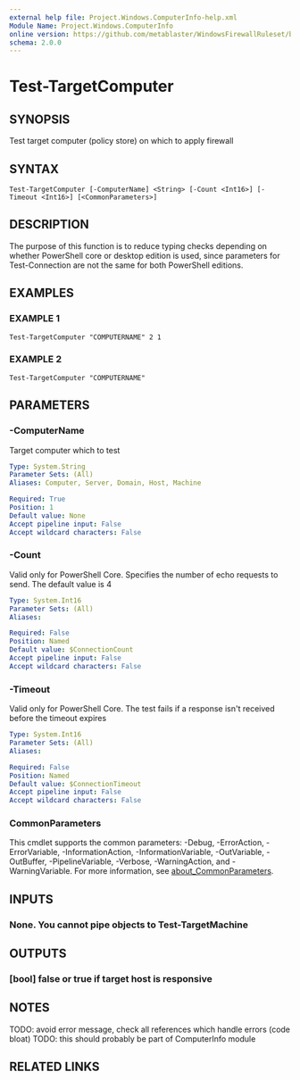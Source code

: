 ```yaml
---
external help file: Project.Windows.ComputerInfo-help.xml
Module Name: Project.Windows.ComputerInfo
online version: https://github.com/metablaster/WindowsFirewallRuleset/blob/develop/Modules/Project.Windows.ComputerInfo/Help/en-US/Test-TargetComputer.md
schema: 2.0.0
---
```


# Test-TargetComputer

## SYNOPSIS

Test target computer (policy store) on which to apply firewall

## SYNTAX

```none
Test-TargetComputer [-ComputerName] <String> [-Count <Int16>] [-Timeout <Int16>] [<CommonParameters>]
```

## DESCRIPTION

The purpose of this function is to reduce typing checks depending on whether PowerShell
core or desktop edition is used, since parameters for Test-Connection are not the same
for both PowerShell editions.

## EXAMPLES

### EXAMPLE 1

```none
Test-TargetComputer "COMPUTERNAME" 2 1
```

### EXAMPLE 2

```none
Test-TargetComputer "COMPUTERNAME"
```

## PARAMETERS

### -ComputerName

Target computer which to test

```yaml
Type: System.String
Parameter Sets: (All)
Aliases: Computer, Server, Domain, Host, Machine

Required: True
Position: 1
Default value: None
Accept pipeline input: False
Accept wildcard characters: False
```

### -Count

Valid only for PowerShell Core.
Specifies the number of echo requests to send.
The default value is 4

```yaml
Type: System.Int16
Parameter Sets: (All)
Aliases:

Required: False
Position: Named
Default value: $ConnectionCount
Accept pipeline input: False
Accept wildcard characters: False
```

### -Timeout

Valid only for PowerShell Core.
The test fails if a response isn't received before the timeout expires

```yaml
Type: System.Int16
Parameter Sets: (All)
Aliases:

Required: False
Position: Named
Default value: $ConnectionTimeout
Accept pipeline input: False
Accept wildcard characters: False
```

### CommonParameters

This cmdlet supports the common parameters: -Debug, -ErrorAction, -ErrorVariable, -InformationAction, -InformationVariable, -OutVariable, -OutBuffer, -PipelineVariable, -Verbose, -WarningAction, and -WarningVariable. For more information, see [about_CommonParameters](http://go.microsoft.com/fwlink/?LinkID=113216).

## INPUTS

### None. You cannot pipe objects to Test-TargetMachine

## OUTPUTS

### [bool] false or true if target host is responsive

## NOTES

TODO: avoid error message, check all references which handle errors (code bloat)
TODO: this should probably be part of ComputerInfo module

## RELATED LINKS
